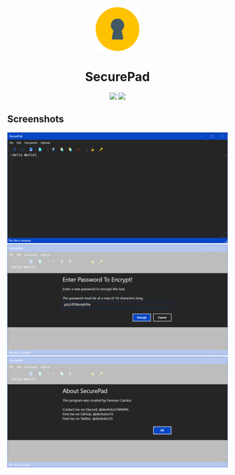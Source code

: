<div align="center">

<img src="./.github/icon.png" width="100"/>

</div>

<h1 align="center">SecurePad</h1>

<div align="center">

[![](https://img.shields.io/badge/Powered%20By-.NET-blue?logo=microsoft&style=flat-square)](https://dotnet.microsoft.com)
[![](https://img.shields.io/badge/Made%20With-Visual%20Studio-blue?logo=visual-studio&style=flat-square)](https://visualstudios.microsoft.com)

</div>

## Screenshots

![](./.github/screenshots/0.png)
![](./.github/screenshots/1.png)
![](./.github/screenshots/2.png)